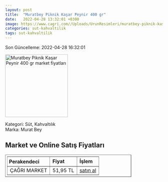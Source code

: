 ```yaml
---
layout: post
title:  "Muratbey Piknik Kaşar Peynir 400 gr"
date:   2022-04-28 13:32:01 +0300
image: https://www.cagri.com//Uploads/UrunResimleri/muratbey-piknik-kasar-peynir-400-gr-ebae.jpg
categories: sut-kahvaltilik
tags: sut-kahvaltilik
---
```


Son Güncelleme: 2022-04-28 16:32:01

<img src="https://www.cagri.com//Uploads/UrunResimleri/muratbey-piknik-kasar-peynir-400-gr-ebae.jpg" width="200" alt="Muratbey Piknik Kaşar Peynir 400 gr market fiyatları" />

Kategori: Süt, Kahvaltılık
<br />
Marka: Murat Bey

<h2>Market ve Online Satış Fiyatları</h2>

<table border="1" style="padding: 5px;width:80%;">
  <tr>
    <td style="padding: 5px;"><strong>Perakendeci</strong></td>
    <td><strong>Fiyat</strong></td>
    <td><strong>İşlem</strong></td>
  </tr>
  <tr>
              <td title="Çağrı Market">ÇAĞRI MARKET</td>
              <td>51,95 TL</td>
              <td><a title="Çağrı Market" target="_blank" href="https://www.cagri.com/muratbey-piknik-kasar-peynir-400-gr">satın al</a></td>
            </tr>
</table>
